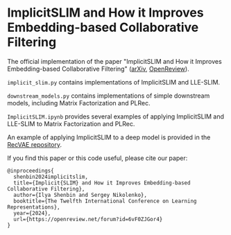 # ImplicitSLIM and How it Improves Embedding-based Collaborative Filtering

The official implementation of the paper "ImplicitSLIM and How it Improves Embedding-based Collaborative Filtering" ([arXiv](https://arxiv.org/abs/2406.00198), [OpenReview](https://openreview.net/forum?id=6vF0ZJGor4)).

`implicit_slim.py` contains implementations of ImplicitSLIM and LLE-SLIM.

`downstream_models.py` contains implementations of simple downstream models, including Matrix Factorization and PLRec. 

`ImplicitSLIM.ipynb` provides several examples of applying ImplicitSLIM and LLE-SLIM to Matrix Factorization and PLRec.

An example of applying ImplicitSLIM to a deep model is provided in the [RecVAE repository](https://github.com/ilya-shenbin/RecVAE).

If you find this paper or this code useful, please cite our paper:

```
@inproceedings{
  shenbin2024implicitslim,
  title={Implicit{SLIM} and How it Improves Embedding-based Collaborative Filtering},
  author={Ilya Shenbin and Sergey Nikolenko},
  booktitle={The Twelfth International Conference on Learning Representations},
  year={2024},
  url={https://openreview.net/forum?id=6vF0ZJGor4}
}
```
